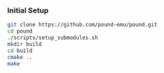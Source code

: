 ### Initial Setup

```bash
git clone https://github.com/pound-emu/pound.git
cd pound
./scripts/setup_submodules.sh
mkdir build
cd build
cmake ..
make
```
